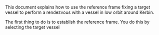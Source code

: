 This document explains how to use the reference frame fixing a target vessel to perform a rendezvous with a vessel in low orbit around Kerbin.

The first thing to do is to establish the reference frame.  You do this by selecting the target vessel 